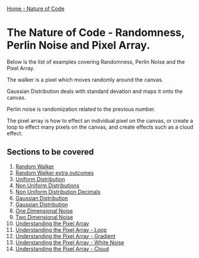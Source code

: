 [Home - Nature of Code](../)

# The Nature of Code - Randomness, Perlin Noise and Pixel Array.

Below is the list of examples covering Randomness, Perlin Noise and the Pixel Array.

The walker is a pixel which moves randomly around the canvas.

Gaussian Distribution deals with standard devation and maps it onto the canvas.

Perlin noise is randomization related to the previous number.

The pixel array is how to effect an individual pixel on the canvas, or create a loop to effect many pixels on the canvas, and create effects such as a cloud effect.

## Sections to be covered
1. [Random Walker](01_Random_Walker)
2. [Random Walker extra outcomes](02_Random_Walker_extra_outcomes)
3. [Uniform Distribution](03_Uniform_Distribution)
4. [Non Uniform Distributions](04_Non_Uniform_Distributions)
5. [Non Uniform Distribution Decimals](05_Non_Uniform_Distributions_decimals)
6. [Gaussian Distribution](06_Gaussian_Distribution)
7. [Gaussian Distribution](07_Gaussian_Distribution)
8. [One Dimensional Noise](08_One_Dimensional_Noise)
9. [Two Dimensional Noise](09_Two_Dimensional_Noise)
10. [Understanding the Pixel Array](10_Understanding_the_Pixel_Array)
11. [Understanding the Pixel Array - Loop](11_Understanding_the_Pixel_Array_Loop)
12. [Understanding the Pixel Array - Gradient](12_Understanding_the_Pixel_Array_Gradient)
13. [Understanding the Pixel Array - White Noise](13_Understanding_the_Pixel_Array_White_Noise)
14. [Understanding the Pixel Array - Cloud](14_Understanding_the_Pixel_Array_Cloud)
